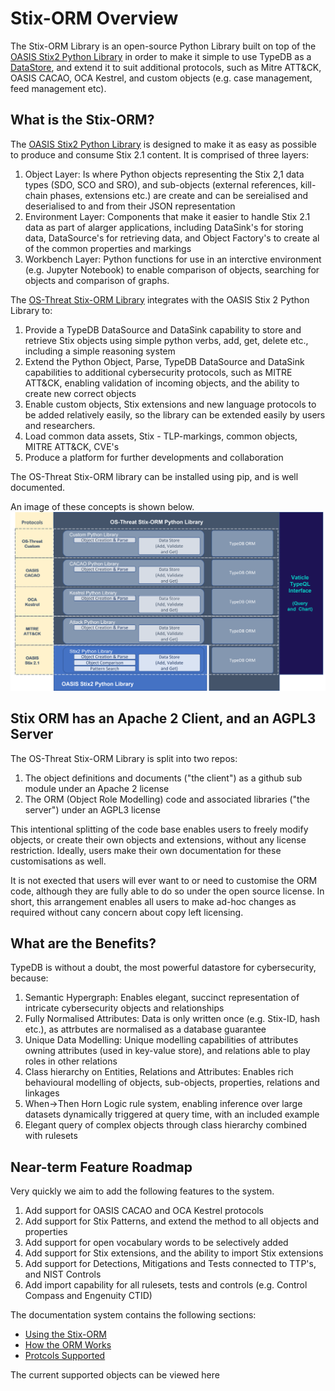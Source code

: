 # Stix-ORM Overview

The Stix-ORM Library is an open-source Python Library built on top of the [OASIS Stix2 Python Library](https://stix2.readthedocs.io/en/latest/index.html) in order to make it simple to use TypeDB as a [DataStore](https://stix2.readthedocs.io/en/latest/guide/datastore.html), and extend it to suit additional protocols, such as Mitre ATT&CK, OASIS CACAO, OCA Kestrel, and custom objects (e.g. case management, feed management etc).

## What is the Stix-ORM?
The [OASIS Stix2 Python Library](https://stix2.readthedocs.io/en/latest/index.html) is designed to make it as easy as possible to produce and consume Stix 2.1 content. It is comprised of three layers:
1. Object Layer: Is where Python objects representing the Stix 2,1 data types (SDO, SCO and SRO), and sub-objects (external references, kill-chain phases, extensions etc.) are create and can be sereialised and deserialised to and from their JSON representation
2. Environment Layer: Components that make it easier to handle Stix 2.1 data as part of alarger applications, including DataSink's for storing data, DataSource's for retrieving data, and Object Factory's to create al of the common properties and markings
3. Workbench Layer: Python functions for use in an interctive environment (e.g. Jupyter Notebook) to enable comparison of objects, searching for objects and comparison of graphs.

The [OS-Threat Stix-ORM Library]() integrates with the OASIS Stix 2 Python Library to:
1. Provide a TypeDB DataSource and DataSink capability to store and retrieve Stix objects using simple python verbs, add, get, delete etc., including a simple reasoning system
2. Extend the Python Object, Parse, TypeDB DataSource and DataSink capabilities to additional cybersecurity protocols, such as MITRE ATT&CK, enabling validation of incoming objects, and the ability to create new correct objects
3. Enable custom objects, Stix extensions and new language protocols to be added relatively easily, so the library can be extended easily by users and researchers. 
4. Load common data assets, Stix - TLP-markings, common objects, MITRE ATT&CK, CVE's
5. Produce a platform for further developments and collaboration

The OS-Threat Stix-ORM library can be installed using pip, and is well documented.

An image of these concepts is shown below.
![](img/Library_overview.png)

## Stix ORM has an Apache 2 Client, and an AGPL3 Server
The OS-Threat Stix-ORM Library is split into two repos:
1. The object definitions and documents ("the client") as a github sub module under an Apache 2 license
2. The ORM (Object Role Modelling) code and associated libraries ("the server") under an AGPL3 license

This intentional splitting of the code base enables users to freely modify objects, or create their own objects and extensions, without any license restriction. Ideally, users make their own documentation for these customisations as well.

It is not exected that users will ever want to or need to customise the ORM code, although they are fully able to do so under the open source license. In short, this arrangement enables all users to make ad-hoc changes as required without cany concern about copy left licensing.

## What are the Benefits?
TypeDB is without a doubt, the most powerful datastore for cybersecurity, because:
1. Semantic Hypergraph: Enables elegant, succinct representation of intricate cybersecurity objects and relationships
2. Fully Normalised Attributes: Data is only written once (e.g. Stix-ID, hash etc.), as attrbutes are normalised as a database guarantee
3. Unique Data Modelling: Unique modelling capabilities of attributes owning attributes (used in key-value store), and relations able to play roles in other relations
4. Class hierarchy on Entities, Relations and Attributes: Enables rich behavioural modelling of objects, sub-objects, properties, relations and linkages
5. When->Then Horn Logic rule system, enabling inference over large datasets dynamically triggered at query time, with an included example
6. Elegant query of complex objects through class hierarchy combined with rulesets

## Near-term Feature Roadmap
Very quickly we aim to add the following features to the system.
1. Add support for OASIS CACAO and OCA Kestrel protocols
2. Add support for Stix Patterns, and extend the method to all objects and properties
3. Add support for open vocabulary words to be selectively added
4. Add support for Stix extensions, and the ability to import Stix extensions
5. Add support for Detections, Mitigations and Tests connected to TTP's, and NIST Controls
6. Add import capability for all rulesets, tests and controls (e.g. Control Compass and Engenuity CTID)

The documentation system contains the following sections:
- [Using the Stix-ORM](install/configuration.md)
- [How the ORM Works](how_it_works/orm_oveview.md)
- [Protcols Supported](protocols/_orig.md)

The current supported objects can be viewed here



